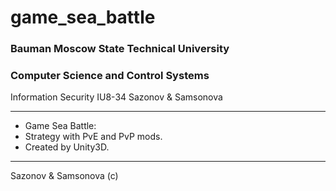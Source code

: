 # game_sea_battle #
### Bauman Moscow State Technical University ###
### Computer Science and Control Systems ###
Information Security
IU8-34
Sazonov & Samsonova
***
* Game Sea Battle:
* Strategy with PvE and PvP mods.
* Created by Unity3D.

***
Sazonov & Samsonova (c)
